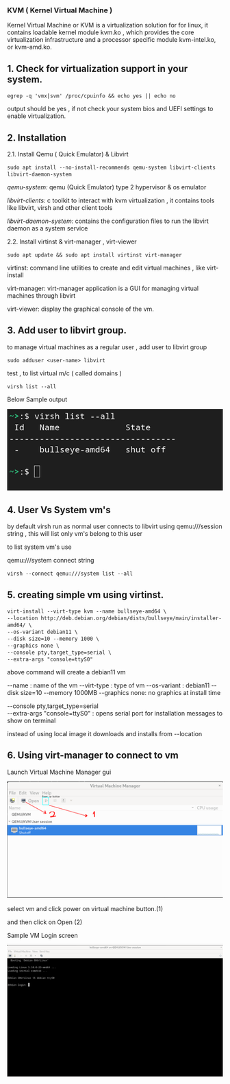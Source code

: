 ###  KVM ( Kernel Virtual Machine )


Kernel Virtual Machine or KVM is a virtualization solution for for linux, it contains loadable kernel
module kvm.ko , which provides the core virtualization infrastructure and a processor specific module 
kvm-intel.ko, or kvm-amd.ko.

## 1. Check for virtualization support in your system.

```
egrep -q 'vmx|svm' /proc/cpuinfo && echo yes || echo no
```

output should be yes ,  if not check your system bios and UEFI settings to enable virtualization.


## 2. Installation 

2.1. Install Qemu ( Quick Emulator) & Libvirt


```
sudo apt install --no-install-recommends qemu-system libvirt-clients libvirt-daemon-system
```


*qemu-system:* qemu (Quick Emulator) type 2 hypervisor & os emulator

*libvirt-clients:*  c toolkit to interact with kvm virtualization , it contains tools like libvirt, virsh and other client tools 

*libvirt-daemon-system:* contains the configuration files to run the libvirt daemon as a system service

2.2. Install virtinst & virt-manager , virt-viewer

```
sudo apt update && sudo apt install virtinst virt-manager
```

virtinst: command line utilities to create and edit virtual machines , like virt-install

virt-manager: virt-manager application is a GUI for managing virtual machines through libvirt

virt-viewer: display the graphical console of the vm.


## 3. Add user to libvirt group.

to manage virtual machines as a regular user , add user to libvirt group

```
sudo adduser <user-name> libvirt
```


test ,  to list virtual m/c  ( called domains )

```
virsh list --all
```

Below Sample output 

![Sample output](./images/virsh_list_all.png)

## 4. User Vs System vm's

by default virsh run as normal user connects to libvirt using qemu:///session string , this will list only vm's belong to this user 

to list system vm's  use 

qemu:///system  connect string

```
virsh --connect qemu:///system list --all
```


## 5. creating simple vm using virtinst.

```
virt-install --virt-type kvm --name bullseye-amd64 \
--location http://deb.debian.org/debian/dists/bullseye/main/installer-amd64/ \
--os-variant debian11 \
--disk size=10 --memory 1000 \
--graphics none \
--console pty,target_type=serial \
--extra-args "console=ttyS0"
```

above command will create a debian11 vm 

--name : name of the vm
--virt-type : type of vm
--os-variant   :  debian11
--disk size=10 
--memory 1000MB 
--graphics none:  no graphics at install time

--console pty,target_type=serial  
--extra-args "console=ttyS0"   : opens serial port for installation messages to show on terminal

instead of using local image it downloads and installs from  --location


## 6. Using virt-manager to connect to vm

Launch Virtual Machine Manager gui 

![Virtual Machine Manager](./images/virtual-machine-manager-open.png)

select vm and click power on virtual machine button.(1)

and then  click on Open (2)

Sample VM Login screen

![VM Login Screen](./images/accessing-vm-using-virt-manager.png)
